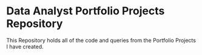 # Data Analyst Portfolio Projects Repository

This Repository holds all of the code and queries from the Portfolio Projects I have created.
